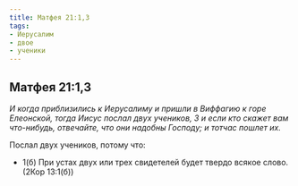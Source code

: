 ```yaml
---
title: Матфея 21:1,3  
tags: 
- Иерусалим
- двое
- ученики
---
```


## Матфея 21:1,3

*И когда приблизились к Иерусалиму и пришли в Виффагию к горе Елеонской, тогда Иисус послал двух учеников, 3 и если кто скажет вам что-нибудь, отвечайте, что они надобны Господу; и тотчас пошлет их.*

Послал двух учеников, потому что:

- 1(б) При устах двух или трех свидетелей будет твердо всякое слово. (2Кор 13:1(б))
